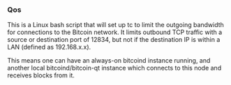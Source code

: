 ### Qos ###

This is a Linux bash script that will set up tc to limit the outgoing bandwidth for connections to the Bitcoin network. It limits outbound TCP traffic with a source or destination port of 12834, but not if the destination IP is within a LAN (defined as 192.168.x.x).

This means one can have an always-on bitcoind instance running, and another local bitcoind/bitcoin-qt instance which connects to this node and receives blocks from it.
